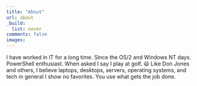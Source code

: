 ```yaml
---
title: "About"
url: about
_build:
  list: never
comments: false
images:
---
```

I have worked in IT for a long time. Since the OS/2 and Windows NT days. PowerShell enthusiast. When asked I say I play at golf. :smiley:
Like Don Jones and others, I believe laptops, desktops, servers, operating systems, and tech in general I show no favorites. You use what gets the job done.

